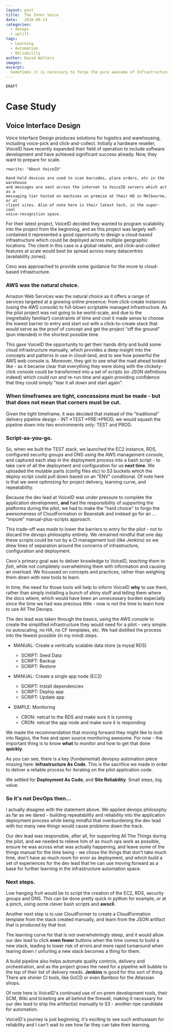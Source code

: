 ```yaml
---
layout: post
title:  The Inner Voice
date:   2016-09-13
categories:
  - devops
  - uplift
tags:
  - Learning
  - Automation
  - Reliability
author: David Walters
images:
excerpt:
  Sometimes it is necessary to forgo the pure awesome of Infrastructure As Code and automate "Most Of The Things".
---
```

`DRAFT`
# Case Study
## Voice Interface Design

Voice Interface Design produces solutions for logistics and warehousing,
including voice-pick and click-and-collect. Initially a hardware reseller,
VoiceID have recently expanded their field of operation to include software
development and have achieved significant success already. Now, they want to 
prepare for scale.


`rewrite: "About VoiceID"`

    Hand-held devices are used to scan barcodes, place orders, etc in the warehouse
    and messages are sent across the internet to VoiceID servers which act as a
    messaging tier hosted on machines on premise at their HQ in Melbourne, or at
    client sites. Also of note here is their latest tech, in the super-cool
    voice-recognition space.


For their latest project, VoiceID decided they wanted to program scalability into
the project from the beginning, and as this project was largely self-contained
it represented a good opportunity to design a cloud-based infrastructure which
could be deployed across multiple geographic locations.
The client in this case is a global retailer, and click-and-collect features at
scale would best be spread across many datacentres (availability zones).

Cevo was approached to provide some guidance for the move to cloud-based
infrastructure.

### AWS was the natural choice.
Amazon Web Services was the natural choice as it offers a range of services
targeted at a growing online presence: from click-create instances (using the
AWS console) to full-blown scriptable managed infrastructure.
As the pilot project was not going to be world-scale, and due to the
(regrettably familiar!) constraints of time and cost it made sense to choose
the lowest barrier to entry and start out with a click-to-create stack that
would serve as the proof of concept and get the project "off the ground"
(pun intended) in the shortest possible time.

This gave VoiceID the opportunity to get their hands dirty and build some cloud
infrastructure manually, which provides a deep insight into the concepts and
patterns in use in cloud-land, and to see how powerful the AWS web console is.
Moreover, they got to see what the road ahead looked like - as it became clear
that everything they were doing with the clickety-click console could be
transformed into a set of scripts (or JSON definitions indeed) which could run
and re-run time and again providing confidence that they could simply
"tear it all down and start again".

### When timeframes are tight, concessions must be made - but that does not mean that corners must be cut.
Given the tight timeframe, it was decided that instead of the "traditional"
delivery pipeline design - INT->TEST->PRE->PROD, we would squash the pipeline
down into two environments only: TEST and PROD.

### Script-as-you-go.
So, when we built the TEST stack, we launched the EC2 instance, RDS, configured
security groups and DNS using the AWS management console, and captured each
step in the deployment process into a bash script - to take care of all the
deployment and configuration for us **next time**. We uploaded the mutable
parts (config files etc) to S3 buckets which the deploy script could pull down
based on an "ENV" conditional. Of note here is that we were optimizing for
project delivery, learning curve, and repeatability.

Because the dev lead at VoiceID was under pressure to complete the application
development, **and** had the responsibility of supporting the platforms during
the pilot, we had to make the "hard choice" to forgo the awesomeness of
CloudFormation or Beanstalk and instead go for an ...
"impure" manual-plus-scripts approach.

This trade-off was made to lower the barriers to entry for the pilot -
not to discard the devops philosophy entirely. We remained mindful that one day
these scripts could be run by a CI management tool (like Jenkins) so we drew
lines of separation around the concerns of infrastructure, configuration and
deployment.

Cevo's primary goal was to deliver knowledge to VoiceID,
*teaching them to fish*, while not completely overwhelming them with
information and causing an overload. We focussed on concepts and practices,
rather than weighing them down with new tools to learn.

In time, the need for those tools will help to inform VoiceID **why** to use
them, rather than simply installing a bunch of shiny stuff and telling them
where the docs where, which would have been an unnecessary burden especially
since the time we had was precious little - now is not the time to learn how to
use All The Devops.

The dev lead was taken through the basics, using the AWS console to create the
simplified infrastructure they would need for a pilot - very simple:
no autoscaling, no HA, no CF templates, etc. We had distilled the process
into the fewest possible (in my mind) steps.

* MANUAL: Create a vertically scalable data store (a mysql RDS)
    * SCRIPT: Seed Data
    * SCRIPT: Backup
    * SCRIPT: Restore


* MANUAL: Create a single app node (EC2)
    * SCRIPT: Install dependencies
    * SCRIPT: Deploy app
    * SCRIPT: Update app


* SIMPLE: Monitoring
    * CRON: netcat to the RDS and make sure it is running
    * CRON: netcat the app node and make sure it is responding
    
We made the recommendation that moving forward they might like to look into
Nagios, the free and open source monitoring awesome. For now - the important
thing is to know **what** to monitor and how to get that done **quickly**.
    
As you can see, there is a key (fundamental) devopsy automation piece missing
here: **Infrastructure As Code**. This is the sacrifice we made in order to
deliver a reliable process for iterating on the pilot application code.

We settled for **Deployment As Code**, and **Site Reliability**. Small steps,
big value.

### So it's not **DevOps** then...
I actually disagree with the statement above. We applied devops philosophy as
far as we dared - building repeatability and reliability into the application
deployment process while being mindful that overburdening the dev lead with
too many new things would cause problems down the track.

Our dev lead was responsible, after all, for supporting All The Things during
the pilot, and we needed to relieve him of as much ops work as possible,
ensure he was across what was actually happening, and leave some of the things
manual for the time being - we chose the things that don't take much time,
don't have as much room for error as deployment, and which build a set of
experiences for the dev lead that he can use moving forward as a base for
further learning in the infrastructure automation space.

### Next steps.
Low hanging fruit would be to script the creation of the EC2, RDS, security
groups and DNS. This can be done pretty quick in python for example, or at a
pinch, using some clever bash scripts and **awscli**.

Another next step is to use CloudFormer to create a CloudFormation template
from the stack created manually, and learn from the JSON artifact that is
produced by that tool.

The learning curve for that is not overwhelmingly steep, and it would allow our
dev lead to click **even fewer** buttons when the time comes to build a new
stack, leading to lower risk of errors and more rapid turnaround when tearing
down / unfurling a new stack becomes a thing for them.

A build pipeline also helps automate quality controls, delivery and
orchestration, and as the project grows the need for a pipeline will bubble to
the top of their list of delivery needs. **Jenkins** is good for this sort of
thing. There are shinier CI tools, like GoCD or even Bamboo for the Atlassian
shops.

Of note here is VoiceID's continued use of on-prem development tools, their SCM,
Wiki and ticketing are all behind the firewall, making it necessary for our
dev lead to ship the artifact(s) manually to S3 - another ripe candidate for
automation.

VoiceID's journey is just beginning, it's exciting to see such enthusiasm for
reliability and I can't wait to see how far they can take their learning.
